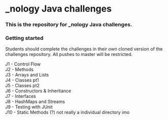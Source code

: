 # _nology Java challenges
### This is the repository for _nology Java challenges.

### Getting started
Students should complete the challenges in their own cloned version of the challenges repository. All pushes to master will be restricted.


J1 - Control Flow  
J2 - Methods  
J3 - Arrays and Lists  
J4 - Classes pt1  
J5 - Classes pt2  
J6 - Constructors & Inheritance  
J7 - Interfaces  
J8 - HashMaps and Streams  
J9 - Testing with JUnit  
J10 - Static Methods (?) not really a individual directory imo  
